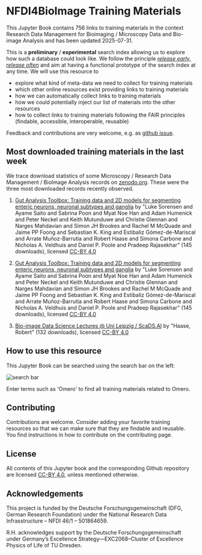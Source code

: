 # NFDI4BioImage Training Materials

This Jupyter Book contains 756 links to training materials in the context Research Data Management for Bioimaging / Microscopy Data and Bio-image Analysis and has been updated 2025-07-31.

This is a **preliminary** / **experimental** search index allowing us to explore how such a database could look like. We follow the principle [_release early, release often_](https://en.wikipedia.org/wiki/Release_early,_release_often) and aim at having a functional prototype of the search index at any time. We will use this resource to 
* explore what kind of meta-data we need to collect for training materials
* which other online resources exist providing links to training materials
* how we can automatically collect links to training materials
* how we could potentially inject our list of materials into the other resources
* how to collect links to training materials following the FAIR principles (findable, accessible, interoperable, reusable)

Feedback and contributions are very welcome, e.g. as [github issue](https://github.com/NFDI4BIOIMAGE/training/issues).

## Most downloaded training materials in the last week
We trace download statistics of some Microscopy / Research Data Management / BioImage Analysis records on [zenodo.org](https://zenodo.org). These were the three most downloaded records recently observed.


1. [Gut Analysis Toolbox: Training data and 2D models for segmenting enteric neurons, neuronal subtypes and ganglia](https://zenodo.org/records/10460434) by "Luke Sorensen and Ayame Saito and Sabrina Poon and Myat Noe Han and Adam Humenick and Peter Neckel and Keith Mutunduwe and Christie Glennan and Narges Mahdavian and Simon JH Brookes and Rachel M McQuade and Jaime PP Foong and Sebastian K. King and Estibaliz  Gómez-de-Mariscal and Arrate Muñoz-Barrutia and Robert Haase and Simona Carbone and Nicholas A. Veldhuis and Daniel P. Poole and Pradeep Rajasekhar" (145 downloads), licensed [CC-BY 4.0](https://creativecommons.org/licenses/by/4.0/)

2. [Gut Analysis Toolbox: Training data and 2D models for segmenting enteric neurons, neuronal subtypes and ganglia](https://zenodo.org/records/15314214) by "Luke Sorensen and Ayame Saito and Sabrina Poon and Myat Noe Han and Adam Humenick and Peter Neckel and Keith Mutunduwe and Christie Glennan and Narges Mahdavian and Simon JH Brookes and Rachel M McQuade and Jaime PP Foong and Sebastian K. King and Estibaliz  Gómez-de-Mariscal and Arrate Muñoz-Barrutia and Robert Haase and Simona Carbone and Nicholas A. Veldhuis and Daniel P. Poole and Pradeep Rajasekhar" (145 downloads), licensed [CC-BY 4.0](https://creativecommons.org/licenses/by/4.0/)

3. [Bio-image Data Science Lectures @ Uni Leipzig / ScaDS.AI](https://zenodo.org/records/12623730) by "Haase, Robert" (132 downloads), licensed [CC-BY 4.0](https://creativecommons.org/licenses/by/4.0/)

## How to use this resource

This Jupyter Book can be searched using the search bar on the left:

![search bar](how_to_use.png)

Enter terms such as 'Omero' to find all training materials related to Omero.

## Contributing

Contributions are welcome. Consider adding your favorite training resources so that we can make sure that they are findable and reusable.
You find instructions in how to contribute on the contributing page.

## License

All contents of this Jupyter book and the corresponding Github repository are licensed [CC-BY 4.0](https://creativecommons.org/licenses/by/4.0/), unless mentioned otherwise.

## Acknowledgements

This project is funded by the Deutsche Forschungsgemeinschaft (DFG, German  Research Foundation) under the National Research Data Infrasstructure – NFDI 46/1 – 501864659.

R.H. acknowledges support by the Deutsche Forschungsgemeinschaft under Germany’s Excellence Strategy—EXC2068–Cluster of Excellence Physics of Life of TU Dresden.
